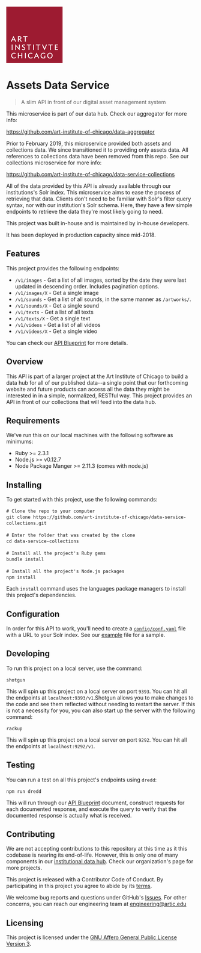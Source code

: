 ![Art Institute of Chicago](https://raw.githubusercontent.com/Art-Institute-of-Chicago/template/master/aic-logo.gif)


# Assets Data Service
> A slim API in front of our digital asset management system

This microservice is part of our data hub. Check our aggregator for more info:

https://github.com/art-institute-of-chicago/data-aggregator

Prior to February 2019, this microservice provided both assets and collections data. We since transitioned it to providing only assets data. All references to collections data have been removed from this repo. See our collections microservice for more info:

https://github.com/art-institute-of-chicago/data-service-collections

All of the data provided by this API is already available through our institutions's Solr index. This microservice aims to ease the process of retrieving that data. Clients don't need to be familiar with Solr's filter query syntax, nor with our institution's Solr schema. Here, they have a few simple endpoints to retrieve the data they're most likely going to need.

This project was built in-house and is maintained by in-house developers.

It has been deployed in production capacity since mid-2018.


## Features

This project provides the following endpoints:

* `/v1/images` - Get a list of all images, sorted by the date they were
  last updated in descending order. Includes pagination options.
* `/v1/images/X` - Get a single image
* `/v1/sounds` - Get a list of all sounds, in the same manner as `/artworks/`.
* `/v1/sounds/X` - Get a single sound
* `/v1/texts` - Get a list of all texts
* `/v1/texts/X` - Get a single text
* `/v1/videos` - Get a list of all videos
* `/v1/videos/X` - Get a single video

You can check our [API Blueprint](tests/apiary.apib) for more details.


## Overview

This API is part of a larger project at the Art Institute of Chicago to build a data hub for all of our published data--a single point that our forthcoming website and future products can access all the data they might be interested in in a simple, normalized, RESTful way. This project provides an API in front of our collections that will feed into the data hub.


## Requirements

We've run this on our local machines with the following software as minimums:

* Ruby >= 2.3.1
* Node.js >= v0.12.7
* Node Package Manger >= 2.11.3 (comes with node.js)


## Installing

To get started with this project, use the following commands:

```shell
# Clone the repo to your computer
git clone https://github.com/art-institute-of-chicago/data-service-collections.git

# Enter the folder that was created by the clone
cd data-service-collections

# Install all the project's Ruby gems
bundle install

# Install all the project's Node.js packages
npm install
```

Each `install` command uses the languages package managers to install this project's dependencies.


## Configuration

In order for this API to work, you'll need to create a [`config/conf.yaml`](config/conf.yaml) file with a URL to your Solr index. See our [example](config/conf.yaml.example) file for a sample.


## Developing

To run this project on a local server, use the command:

```shell
shotgun
```

This will spin up this project on a local server on port `9393`. You can hit all the endpoints at `localhost:9393/v1`.Shotgun allows you to make changes to the code and see them reflected without needing to restart the server. If this is not a necessity for you, you can also start up the server with the following command:

```shell
rackup
```

This will spin up this project on a local server on port `9292`. You can hit all the endpoints at `localhost:9292/v1`.


## Testing

You can run a test on all this project's endpoints using `dredd`:

```
npm run dredd
```

This will run through our [API Blueprint](tests/apiary.apib) document, construct requests for each documented response, and execute the query to verify that the documented response is actually what is received.


## Contributing

We are not accepting contributions to this repository at this time as it this codebase is nearing its end-of-life. However, this is only one of many components in our [institutional data hub](https://github.com/art-institute-of-chicago?q=data). Check our organization's page for more projects.

This project is released with a Contributor Code of Conduct. By participating in this project you agree to abide by its [terms](CODE_OF_CONDUCT.md).

We welcome bug reports and questions under GitHub's [Issues](issues). For other concerns, you can reach our engineering team at [engineering@artic.edu](mailto:engineering@artic.edu)

## Licensing

This project is licensed under the [GNU Affero General Public License
Version 3](LICENSE).
